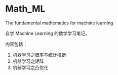 # Math_ML
The fundamental mathematics for machine learning

自学 Machine Learning 的数学学习笔记。

内容包括：
1. 机器学习之概率与统计推断
2. 机器学习之矩阵
3. 机器学习之凸优化
